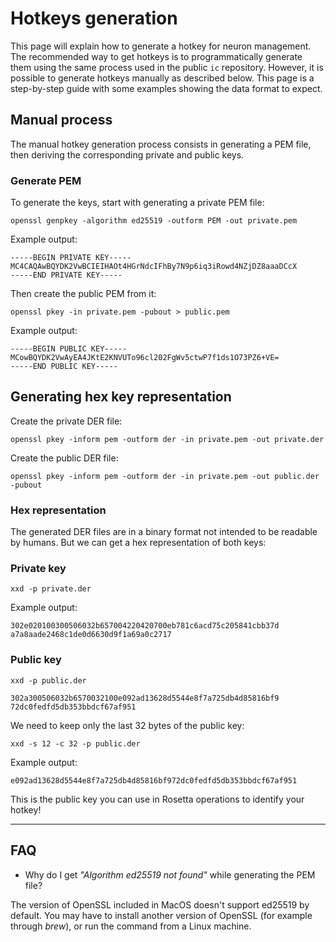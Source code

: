 # Hotkeys generation

This page will explain how to generate a hotkey for neuron management.
The recommended way to get hotkeys is to programmatically 
generate them using the same process used in the public `ic` repository.
However, it is possible to generate hotkeys manually as described
below.
This page is a step-by-step guide with some examples showing the data format to expect.

## Manual process

The manual hotkey generation process consists in generating a PEM file, then deriving the corresponding private and public keys.

### Generate PEM

To generate the keys, start with generating a private PEM file:

`openssl genpkey -algorithm ed25519 -outform PEM -out private.pem`

Example output:
```
-----BEGIN PRIVATE KEY-----
MC4CAQAwBQYDK2VwBCIEIHAOt4HGrNdcIFhBy7N9p6iq3iRowd4NZjDZ8aaaDCcX
-----END PRIVATE KEY-----
```

Then create the public PEM from it:

`openssl pkey -in private.pem -pubout > public.pem`

Example output:
```
-----BEGIN PUBLIC KEY-----
MCowBQYDK2VwAyEA4JKtE2KNVUTo96cl202FgWv5ctwP7f1ds1O73PZ6+VE=
-----END PUBLIC KEY-----
```


## Generating hex key representation

Create the private DER file:

`openssl pkey -inform pem -outform der -in private.pem -out private.der`

Create the public DER file:

`openssl pkey -inform pem -outform der -in private.pem -out public.der -pubout`


### Hex representation

The generated DER files are in a binary format not intended to be readable by humans.
But we can get a hex representation of both keys:


### Private key

`xxd -p private.der`

Example output:

```
302e020100300506032b657004220420700eb781c6acd75c205841cbb37d
a7a8aade2468c1de0d6630d9f1a69a0c2717
```

### Public key

`xxd -p public.der`

```
302a300506032b6570032100e092ad13628d5544e8f7a725db4d85816bf9
72dc0fedfd5db353bbdcf67af951
```

We need to keep only the last 32 bytes of the public key:

`xxd -s 12 -c 32 -p public.der`

Example output:

```
e092ad13628d5544e8f7a725db4d85816bf972dc0fedfd5db353bbdcf67af951
```

This is the public key you can use in Rosetta operations to identify your hotkey!


---------

## FAQ

- Why do I get *"Algorithm ed25519 not found"* while generating the PEM file?

The version of OpenSSL included in MacOS doesn't support ed25519 by default. 
You may have to install another version of OpenSSL (for example through *brew*), or run the command from a Linux machine.


